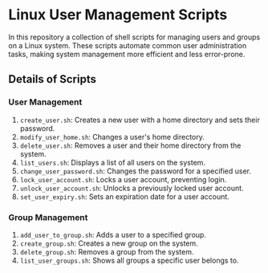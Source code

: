 # Linux User Management Scripts

In this repository a collection of shell scripts for managing users and groups on a Linux system. These scripts automate common user administration tasks, making system management more efficient and less error-prone.

## Details of Scripts

### User Management
1. `create_user.sh`: Creates a new user with a home directory and sets their password.
2. `modify_user_home.sh`: Changes a user's home directory.
3. `delete_user.sh`: Removes a user and their home directory from the system.
4. `list_users.sh`: Displays a list of all users on the system.
5. `change_user_password.sh`: Changes the password for a specified user.
6. `lock_user_account.sh`: Locks a user account, preventing login.
7. `unlock_user_account.sh`: Unlocks a previously locked user account.
8. `set_user_expiry.sh`: Sets an expiration date for a user account.

### Group Management
1. `add_user_to_group.sh`: Adds a user to a specified group.
2. `create_group.sh`: Creates a new group on the system.
3. `delete_group.sh`: Removes a group from the system.
4. `list_user_groups.sh`: Shows all groups a specific user belongs to.


